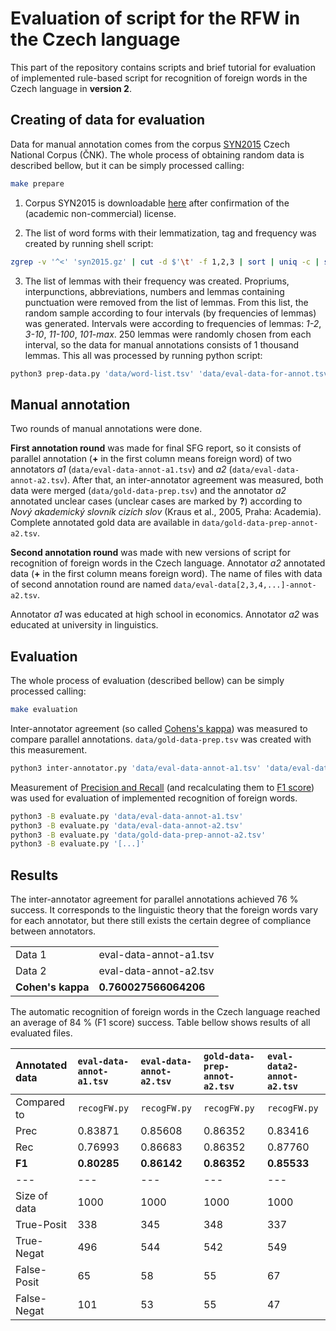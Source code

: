 # Evaluation of script for the RFW in the Czech language
This part of the repository contains scripts and brief tutorial for evaluation of implemented rule-based script for recognition of foreign words in the Czech language in **version 2**.

## Creating of data for evaluation
Data for manual annotation comes from the corpus [SYN2015](http://wiki.korpus.cz/doku.php/en:cnk:syn2015) Czech National Corpus (ČNK). The whole process of obtaining random data is described bellow, but it can be simply processed calling:
```bash
make prepare
```

1. Corpus SYN2015 is downloadable [here](http://hdl.handle.net/11234/1-1593) after confirmation of the (academic non-commercial) license.

2. The list of word forms with their lemmatization, tag and frequency was created by running shell script:
```bash
zgrep -v '^<' 'syn2015.gz' | cut -d $'\t' -f 1,2,3 | sort | uniq -c | sort -nr > 'word-list.tsv'
```

3. The list of lemmas with their frequency was created. Propriums, interpunctions, abbreviations, numbers and lemmas containing punctuation were removed from the list of lemmas. From this list, the random sample according to four intervals (by frequencies of lemmas) was generated. Intervals were according to frequencies of lemmas: *1-2*, *3-10*, *11-100*, *101-max*. 250 lemmas were randomly chosen from each interval, so the data for manual annotations consists of 1 thousand lemmas. This all was processed by running python script:
```bash
python3 prep-data.py 'data/word-list.tsv' 'data/eval-data-for-annot.tsv'
```

## Manual annotation
Two rounds of manual annotations were done.

**First annotation round** was made for final SFG report, so it consists of parallel annotation (**+** in the first column means foreign word) of two annotators *a1* (`data/eval-data-annot-a1.tsv`) and *a2* (`data/eval-data-annot-a2.tsv`). After that, an inter-annotator agreement was measured, both data were merged (`data/gold-data-prep.tsv`) and the annotator *a2* annotated unclear cases (unclear cases are marked by **?**) according to *Nový akademický slovník cizích slov* (Kraus et al., 2005, Praha: Academia). Complete annotated gold data are available in `data/gold-data-prep-annot-a2.tsv`.

**Second annotation round** was made with new versions of script for recognition of foreign words in the Czech language. Annotator *a2* annotated data (**+** in the first column means foreign word). The name of files with data of second annotation round are named `data/eval-data[2,3,4,...]-annot-a2.tsv`.

Annotator *a1* was educated at high school in economics. Annotator *a2* was educated at university in linguistics.

## Evaluation
The whole process of evaluation (described bellow) can be simply processed calling:
```bash
make evaluation
```

Inter-annotator agreement (so called [Cohens's kappa](https://en.wikipedia.org/wiki/Cohen%27s_kappa)) was measured to compare parallel annotations. `data/gold-data-prep.tsv` was created with this measurement.
```bash
python3 inter-annotator.py 'data/eval-data-annot-a1.tsv' 'data/eval-data-annot-a2.tsv' 'data/gold-data-prep.tsv'
```

Measurement of [Precision and Recall](https://en.wikipedia.org/wiki/Precision_and_recall) (and recalculating them to [F1 score](https://en.wikipedia.org/wiki/F1_score)) was used for evaluation of implemented recognition of foreign words.
```bash
python3 -B evaluate.py 'data/eval-data-annot-a1.tsv'
python3 -B evaluate.py 'data/eval-data-annot-a2.tsv'
python3 -B evaluate.py 'data/gold-data-prep-annot-a2.tsv'
python3 -B evaluate.py '[...]'
```

## Results
The inter-annotator agreement for parallel annotations achieved 76 % success. It corresponds to the linguistic theory that the foreign words vary for each annotator, but there still exists the certain degree of compliance between annotators.

| | |
| --- | --- |
| Data 1 | eval-data-annot-a1.tsv |
| Data 2 | eval-data-annot-a2.tsv |
| **Cohen's kappa** | **0.760027566064206** |

The automatic recognition of foreign words in the Czech language reached an average of 84 % (F1 score) success. Table bellow shows results of all evaluated files.

| Annotated data | `eval-data-annot-a1.tsv` | `eval-data-annot-a2.tsv` | `gold-data-prep-annot-a2.tsv` | `eval-data2-annot-a2.tsv` |
| :--- | :--- | :--- | :--- | :--- |
| Compared to | `recogFW.py` | `recogFW.py` | `recogFW.py` | `recogFW.py` |
| Prec | 0.83871 | 0.85608 | 0.86352 | 0.83416 |
| Rec | 0.76993 | 0.86683 | 0.86352 | 0.87760 |
| **F1** | **0.80285** | **0.86142** | **0.86352** | **0.85533** |
| --- | --- | --- | --- | --- |
| Size of data | 1000 | 1000 | 1000 | 1000 |
| True-Posit | 338 | 345 | 348 | 337 |
| True-Negat | 496 | 544 | 542 | 549 |
| False-Posit | 65 | 58 | 55 | 67 |
| False-Negat | 101 | 53 | 55 | 47 |

